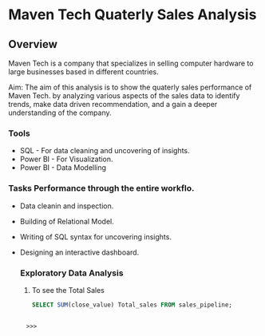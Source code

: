 # Maven Tech Quaterly Sales Analysis

## Overview
Maven Tech is a company that specializes in selling computer hardware to large businesses based in different countries.

Aim: The aim of this analysis is to show the quaterly sales performance of Maven Tech. by analyzing various aspects of the sales data to identify trends, make data driven recommendation, and a gain a deeper understanding of the company.

### Tools
- SQL - For data cleaning and uncovering of insights.
- Power BI - For Visualization.
- Power BI - Data Modelling

### Tasks Performance through the entire workflo.
- Data cleanin and inspection.
- Building of Relational Model.
- Writing of SQL syntax for uncovering insights.
- Designing an interactive dashboard.

  ### Exploratory Data Analysis

  1. To see the Total Sales
     ``` sql
     SELECT SUM(close_value) Total_sales FROM sales_pipeline;
```
     
     >>> 
